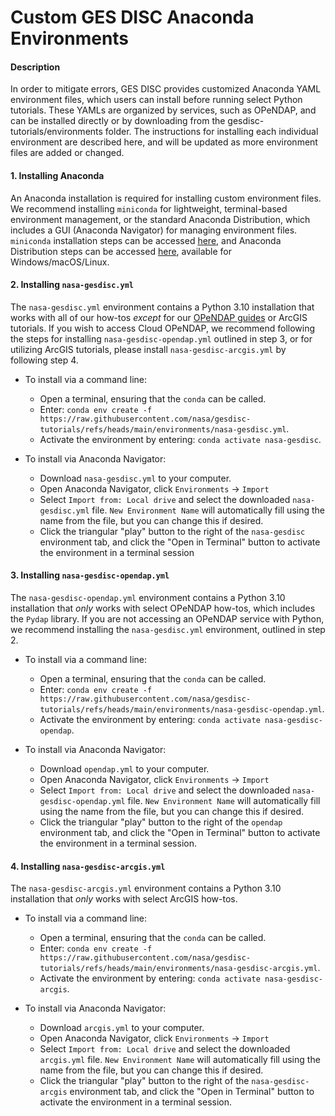 # Custom GES DISC Anaconda Environments
#### Description
In order to mitigate errors, GES DISC provides customized Anaconda YAML environment files, which users can install before running select Python tutorials. These YAMLs are organized by services, such as OPeNDAP, and can be installed directly or by downloading from the gesdisc-tutorials/environments folder. The instructions for installing each individual environment are described here, and will be updated as more environment files are added or changed.

#### 1. Installing Anaconda
An Anaconda installation is required for installing custom environment files. We recommend installing `miniconda` for lightweight, terminal-based environment management, or the standard Anaconda Distribution, which includes a GUI (Anaconda Navigator) for managing environment files. `miniconda` installation steps can be accessed [here](https://www.anaconda.com/docs/getting-started/miniconda/install#quickstart-install-instructions), and Anaconda Distribution steps can be accessed [here](https://www.anaconda.com/docs/getting-started/anaconda/install), available for Windows/macOS/Linux.

#### 2. Installing `nasa-gesdisc.yml`
The `nasa-gesdisc.yml` environment contains a Python 3.10 installation that works with all of our how-tos *except* for our [OPeNDAP guides](https://disc.gsfc.nasa.gov/information/tools?keywords=cloud%20opendap&title=OPeNDAP%20In%20The%20Cloud) or ArcGIS tutorials. If you wish to access Cloud OPeNDAP, we recommend following the steps for installing `nasa-gesdisc-opendap.yml` outlined in step 3, or for utilizing ArcGIS tutorials, please install `nasa-gesdisc-arcgis.yml` by following step 4.

- To install via a command line: 
  - Open a terminal, ensuring that the `conda` can be called.
  - Enter: `conda env create -f https://raw.githubusercontent.com/nasa/gesdisc-tutorials/refs/heads/main/environments/nasa-gesdisc.yml`.
  - Activate the environment by entering: `conda activate nasa-gesdisc`.

- To install via Anaconda Navigator: 
  - Download `nasa-gesdisc.yml` to your computer.
  - Open Anaconda Navigator, click `Environments` -> `Import`
  - Select `Import from: Local drive` and select the downloaded `nasa-gesdisc.yml` file. `New Environment Name` will automatically fill using the name from the file, but you can change this if desired.
  - Click the triangular "play" button to the right of the `nasa-gesdisc` environment tab, and click the "Open in Terminal" button to activate the environment in a terminal session

#### 3. Installing `nasa-gesdisc-opendap.yml`
The `nasa-gesdisc-opendap.yml` environment contains a Python 3.10 installation that *only* works with select OPeNDAP how-tos, which includes the `Pydap` library. If you are not accessing an OPeNDAP service with Python, we recommend installing the `nasa-gesdisc.yml` environment, outlined in step 2.

- To install via a command line: 
  - Open a terminal, ensuring that the `conda` can be called.
  - Enter: `conda env create -f https://raw.githubusercontent.com/nasa/gesdisc-tutorials/refs/heads/main/environments/nasa-gesdisc-opendap.yml`.
  - Activate the environment by entering: `conda activate nasa-gesdisc-opendap`.

- To install via Anaconda Navigator: 
  - Download `opendap.yml` to your computer.
  - Open Anaconda Navigator, click `Environments` -> `Import`
  - Select `Import from: Local drive` and select the downloaded `nasa-gesdisc-opendap.yml` file. `New Environment Name` will automatically fill using the name from the file, but you can change this if desired.
  - Click the triangular "play" button to the right of the `opendap` environment tab, and click the "Open in Terminal" button to activate the environment in a terminal session.

#### 4. Installing `nasa-gesdisc-arcgis.yml`
The `nasa-gesdisc-arcgis.yml` environment contains a Python 3.10 installation that *only* works with select ArcGIS how-tos.

- To install via a command line: 
  - Open a terminal, ensuring that the `conda` can be called.
  - Enter: `conda env create -f https://raw.githubusercontent.com/nasa/gesdisc-tutorials/refs/heads/main/environments/nasa-gesdisc-arcgis.yml`.
  - Activate the environment by entering: `conda activate nasa-gesdisc-arcgis`.

- To install via Anaconda Navigator: 
  - Download `arcgis.yml` to your computer.
  - Open Anaconda Navigator, click `Environments` -> `Import`
  - Select `Import from: Local drive` and select the downloaded `arcgis.yml` file. `New Environment Name` will automatically fill using the name from the file, but you can change this if desired.
  - Click the triangular "play" button to the right of the `nasa-gesdisc-arcgis` environment tab, and click the "Open in Terminal" button to activate the environment in a terminal session.
